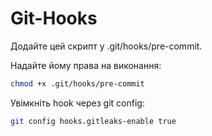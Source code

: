 # Git-Hooks

Додайте цей скрипт у .git/hooks/pre-commit.

Надайте йому права на виконання:
```sh
chmod +x .git/hooks/pre-commit
```

Увімкніть hook через git config:
```sh
git config hooks.gitleaks-enable true
```
